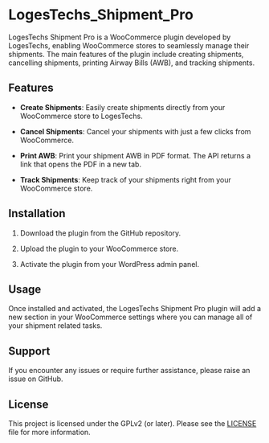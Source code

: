 # LogesTechs_Shipment_Pro

LogesTechs Shipment Pro is a WooCommerce plugin developed by LogesTechs, enabling WooCommerce stores to seamlessly manage their shipments. The main features of the plugin include creating shipments, cancelling shipments, printing Airway Bills (AWB), and tracking shipments.

## Features

- **Create Shipments**: Easily create shipments directly from your WooCommerce store to LogesTechs.

- **Cancel Shipments**: Cancel your shipments with just a few clicks from WooCommerce.

- **Print AWB**: Print your shipment AWB in PDF format. The API returns a link that opens the PDF in a new tab.

- **Track Shipments**: Keep track of your shipments right from your WooCommerce store.

## Installation

1. Download the plugin from the GitHub repository.

2. Upload the plugin to your WooCommerce store.

3. Activate the plugin from your WordPress admin panel.

## Usage

Once installed and activated, the LogesTechs Shipment Pro plugin will add a new section in your WooCommerce settings where you can manage all of your shipment related tasks.

## Support

If you encounter any issues or require further assistance, please raise an issue on GitHub.

## License

This project is licensed under the GPLv2 (or later). Please see the [LICENSE](./LICENSE) file for more information.
